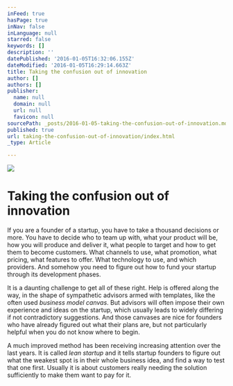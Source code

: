 ```yaml
---
inFeed: true
hasPage: true
inNav: false
inLanguage: null
starred: false
keywords: []
description: ''
datePublished: '2016-01-05T16:32:06.155Z'
dateModified: '2016-01-05T16:29:14.663Z'
title: Taking the confusion out of innovation
author: []
authors: []
publisher:
  name: null
  domain: null
  url: null
  favicon: null
sourcePath: _posts/2016-01-05-taking-the-confusion-out-of-innovation.md
published: true
url: taking-the-confusion-out-of-innovation/index.html
_type: Article

---
```

![](https://the-grid-user-content.s3-us-west-2.amazonaws.com/16533611-a9d1-409a-862e-83548c34482a.jpg)

# Taking the confusion out of innovation

If you are a founder of a startup, you have to take a thousand decisions or more. You have to decide who to team up with, what your product will be, how you will produce and deliver it, what people to target and how to get them to become customers. What channels to use, what promotion, what pricing, what features to offer. What technology to use, and which providers. And somehow you need to figure out how to fund your startup through its development phases.

It is a daunting challenge to get all of these right. Help is offered along the way, in the shape of sympathetic advisors armed with templates, like the often used _business model canvas_. But advisors will often impose their own experience and ideas on the startup, which usually leads to widely differing if not contradictory suggestions. And those canvases are nice for founders who have already figured out what their plans are, but not particularly helpful when you do not know where to begin.

A much improved method has been receiving increasing attention over the last years. It is called _lean startup_ and it tells startup founders to figure out what the weakest spot is in their whole business idea, and find a way to test that one first. Usually it is about customers really needing the solution sufficiently to make them want to pay for it.